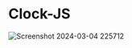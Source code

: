 # Clock-JS

![Screenshot 2024-03-04 225712](https://github.com/ArchProtios/Clock-JS/assets/99127122/afcddc30-866e-4cb5-8f66-8a86c6b06721)
